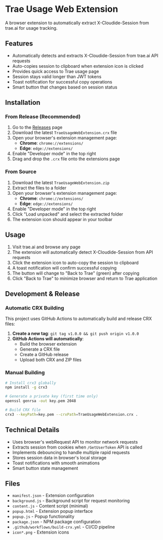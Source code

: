# Trae Usage Web Extension

A browser extension to automatically extract X-Cloudide-Session from trae.ai for usage tracking.

## Features

- Automatically detects and extracts X-Cloudide-Session from trae.ai API requests
- Auto-copies session to clipboard when extension icon is clicked
- Provides quick access to Trae usage page
- Session stays valid longer than JWT tokens
- Toast notification for successful copy operations
- Smart button that changes based on session status

## Installation

### From Release (Recommended)
1. Go to the [Releases](../../releases) page
2. Download the latest `TraeUsageWebExtension.crx` file
3. Open your browser's extension management page:
   - **Chrome**: `chrome://extensions/`
   - **Edge**: `edge://extensions/`
4. Enable "Developer mode" in the top right
5. Drag and drop the `.crx` file onto the extensions page

### From Source
1. Download the latest `TraeUsageWebExtension.zip`
2. Extract the files to a folder
3. Open your browser's extension management page:
   - **Chrome**: `chrome://extensions/`
   - **Edge**: `edge://extensions/`
4. Enable "Developer mode" in the top right
5. Click "Load unpacked" and select the extracted folder
6. The extension icon should appear in your toolbar

## Usage

1. Visit trae.ai and browse any page
2. The extension will automatically detect X-Cloudide-Session from API requests
3. Click the extension icon to auto-copy the session to clipboard
4. A toast notification will confirm successful copying
5. The button will change to "Back to Trae" (green) after copying
6. Click "Back to Trae" to minimize browser and return to Trae application

## Development & Release

### Automatic CRX Building
This project uses GitHub Actions to automatically build and release CRX files:

1. **Create a new tag**: `git tag v1.0.0 && git push origin v1.0.0`
2. **GitHub Actions will automatically**:
   - Build the browser extension
   - Generate a CRX file
   - Create a GitHub release
   - Upload both CRX and ZIP files

### Manual Building
```bash
# Install crx3 globally
npm install -g crx3

# Generate a private key (first time only)
openssl genrsa -out key.pem 2048

# Build CRX file
crx3 --keyPath=key.pem --crxPath=TraeUsageWebExtension.crx .
```

## Technical Details

- Uses browser's webRequest API to monitor network requests
- Extracts session from cookies when `/GetUserToken` API is called
- Implements debouncing to handle multiple rapid requests
- Stores session data in browser's local storage
- Toast notifications with smooth animations
- Smart button state management

## Files

- `manifest.json` - Extension configuration
- `background.js` - Background script for request monitoring
- `content.js` - Content script (minimal)
- `popup.html` - Extension popup interface
- `popup.js` - Popup functionality
- `package.json` - NPM package configuration
- `.github/workflows/build-crx.yml` - CI/CD pipeline
- `icon*.png` - Extension icons